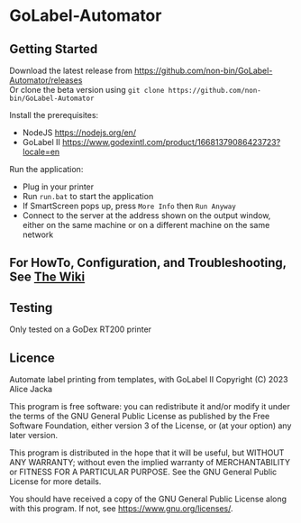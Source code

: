# GoLabel-Automator

## Getting Started

Download the latest release from <https://github.com/non-bin/GoLabel-Automator/releases>  
Or clone the beta version using `git clone https://github.com/non-bin/GoLabel-Automator`

Install the prerequisites:

- NodeJS <https://nodejs.org/en/>
- GoLabel II <https://www.godexintl.com/product/16681379086423723?locale=en>

Run the application:

- Plug in your printer
- Run `run.bat` to start the application
- If SmartScreen pops up, press `More Info` then `Run Anyway`
- Connect to the server at the address shown on the output window, either on the same machine or on a different machine on the same network

## For HowTo, Configuration, and Troubleshooting, See [The Wiki](../../wiki)

## Testing

Only tested on a GoDex RT200 printer

## Licence

  Automate label printing from templates, with GoLabel II
  Copyright (C) 2023  Alice Jacka

  This program is free software: you can redistribute it and/or modify
  it under the terms of the GNU General Public License as published by
  the Free Software Foundation, either version 3 of the License, or
  (at your option) any later version.

  This program is distributed in the hope that it will be useful,
  but WITHOUT ANY WARRANTY; without even the implied warranty of
  MERCHANTABILITY or FITNESS FOR A PARTICULAR PURPOSE.  See the
  GNU General Public License for more details.

  You should have received a copy of the GNU General Public License
  along with this program.  If not, see <https://www.gnu.org/licenses/>.
